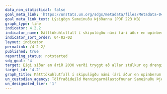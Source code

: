 ```yaml
---
data_non_statistical: false
goal_meta_link: 'https://unstats.un.org/sdgs/metadata/files/Metadata-04-02-02.pdf '
goal_meta_link_text: Lýsigögn Sameinuðu Þjóðanna (PDF 223 KB)
graph_type: line
indicator: 4.2.2
indicator_name: Þátttökuhlutfall í skipulögðu námi (ári áður en opinberum aldri til grunnskólanáms er náð), eftir kyni.
indicator_sort_order: 04-02-02
layout: indicator
permalink: /4-2-2/
published: true
reporting_status: notstarted
sdg_goal: '4'
target: Eigi síðar en árið 2030 verði tryggt að allar stúlkur og drengir eigi þess kost að þroskast og dafna frá unga aldri, fá umönnun og leikskólamenntun til að búa þau undir grunnskóla.  
target_id: '4.2'
graph_title: Þátttökuhlutfall í skipulögðu námi (ári áður en opinberum aldri til grunnskólanáms er náð), eftir kyni.
un_custodian_agency: Tölfræðideild Menningarmálastofnunar Sameinuðu Þjóðanna (UNESCO-UIS)
un_designated_tier: '1'
---
```

